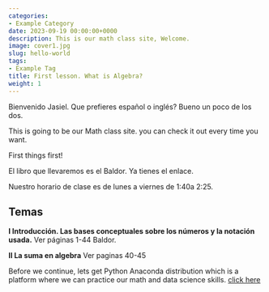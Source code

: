 ```yaml
---
categories:
- Example Category
date: 2023-09-19 00:00:00+0000
description: This is our math class site, Welcome. 
image: cover1.jpg
slug: hello-world
tags:
- Example Tag
title: First lesson. What is Algebra? 
weight: 1
---
```


Bienvenido Jasiel. Que prefieres español o inglés?  Bueno  un poco de los dos. 

This is going to be our  Math class  site. you can check it out every time you want. 

First things first!


El libro que llevaremos es el Baldor. Ya tienes el enlace. 


Nuestro horario de clase es de lunes a viernes de 1:40a  2:25.

## Temas 

**I  Introducción. Las bases conceptuales sobre los números y la notación usada.** Ver páginas 1-44 Baldor.

**II La suma en algebra**  Ver paginas 40-45



Before we continue, lets get Python Anaconda distribution which is a platform  where we can practice our math and data science skills.
[click here](https://www.anaconda.com/download#downloads)
